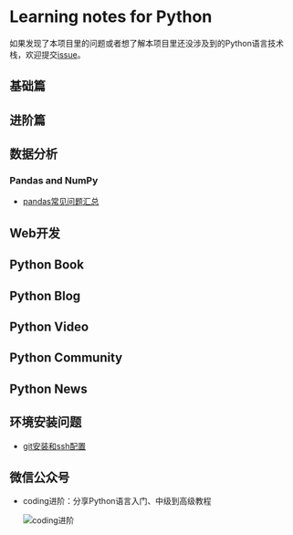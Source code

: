 # Learning notes for Python

如果发现了本项目里的问题或者想了解本项目里还没涉及到的Python语言技术栈，欢迎提交[issue](https://github.com/jincheng9/python_tutorial/issues/new)。

## 基础篇

## 进阶篇

## 数据分析

### Pandas and NumPy

* [pandas常见问题汇总](./workspace/data_science/pandas/faq.md)

## Web开发

## Python Book

## Python Blog

## Python Video

## Python Community

## Python News

## 环境安装问题

* [git安装和ssh配置](./workspace/env/git.md)

## 微信公众号

* coding进阶：分享Python语言入门、中级到高级教程

  ![coding进阶](./workspace/img/wechat.png)  



